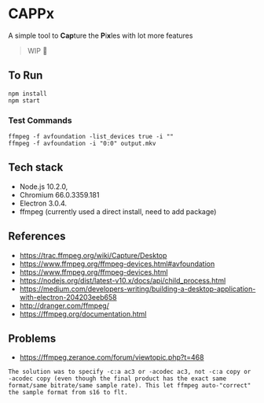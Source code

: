 # CAPPx
A simple tool to **Cap**ture the **P**i**x**les with lot more features

> WIP :articulated_lorry:

## To Run

```
npm install
npm start
```

### Test Commands

```
ffmpeg -f avfoundation -list_devices true -i ""
ffmpeg -f avfoundation -i "0:0" output.mkv
```

## Tech stack
- Node.js 10.2.0, 
- Chromium 66.0.3359.181
- Electron 3.0.4.
- ffmpeg (currently used a direct install, need to add package)

## References
- https://trac.ffmpeg.org/wiki/Capture/Desktop
- https://www.ffmpeg.org/ffmpeg-devices.html#avfoundation
- https://www.ffmpeg.org/ffmpeg-devices.html
- https://nodejs.org/dist/latest-v10.x/docs/api/child_process.html
- https://medium.com/developers-writing/building-a-desktop-application-with-electron-204203eeb658
- http://dranger.com/ffmpeg/
- https://ffmpeg.org/documentation.html

## Problems

- https://ffmpeg.zeranoe.com/forum/viewtopic.php?t=468

```
The solution was to specify -c:a ac3 or -acodec ac3, not -c:a copy or -acodec copy (even though the final product has the exact same format/same bitrate/same sample rate). This let ffmpeg auto-"correct" the sample format from s16 to flt.
```
